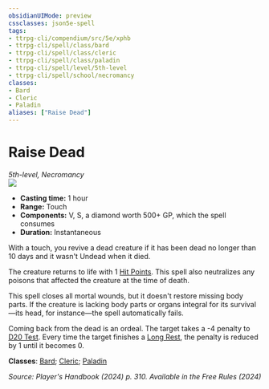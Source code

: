 ```yaml
---
obsidianUIMode: preview
cssclasses: json5e-spell
tags:
- ttrpg-cli/compendium/src/5e/xphb
- ttrpg-cli/spell/class/bard
- ttrpg-cli/spell/class/cleric
- ttrpg-cli/spell/class/paladin
- ttrpg-cli/spell/level/5th-level
- ttrpg-cli/spell/school/necromancy
classes:
- Bard
- Cleric
- Paladin
aliases: ["Raise Dead"]
---
```

# Raise Dead
*5th-level, Necromancy*  
![](3-Mechanics/CLI/spells/img/raise-dead.webp#right)

- **Casting time:** 1 hour
- **Range:** Touch
- **Components:** V, S, a diamond worth 500+ GP, which the spell consumes
- **Duration:** Instantaneous

With a touch, you revive a dead creature if it has been dead no longer than 10 days and it wasn't Undead when it died.

The creature returns to life with 1 [Hit Points](3-Mechanics/CLI/rules/variant-rules/hit-points-xphb.md). This spell also neutralizes any poisons that affected the creature at the time of death.

This spell closes all mortal wounds, but it doesn't restore missing body parts. If the creature is lacking body parts or organs integral for its survival—its head, for instance—the spell automatically fails.

Coming back from the dead is an ordeal. The target takes a -4 penalty to [D20 Test](3-Mechanics/CLI/rules/variant-rules/d20-test-xphb.md). Every time the target finishes a [Long Rest](3-Mechanics/CLI/rules/variant-rules/long-rest-xphb.md), the penalty is reduced by 1 until it becomes 0.

**Classes**: [Bard](list-spells-classes-bard); [Cleric](list-spells-classes-cleric); [Paladin](list-spells-classes-paladin)

*Source: Player's Handbook (2024) p. 310. Available in the Free Rules (2024)*